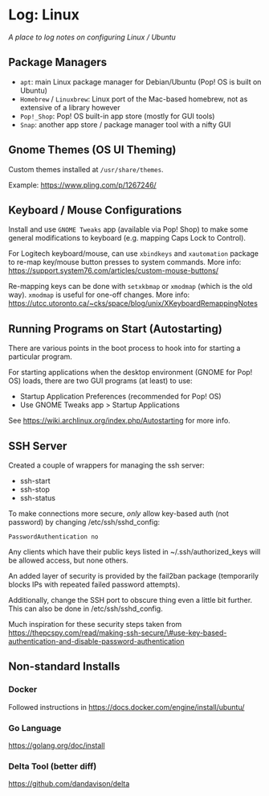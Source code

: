 # Log: Linux

_A place to log notes on configuring Linux / Ubuntu_

## Package Managers

- `apt`: main Linux package manager for Debian/Ubuntu (Pop! OS is built on Ubuntu)
- `Homebrew` / `Linuxbrew`: Linux port of the Mac-based homebrew, not as extensive of a library however
- `Pop!_Shop`: Pop! OS built-in app store (mostly for GUI tools)
- `Snap`: another app store / package manager tool with a nifty GUI

## Gnome Themes (OS UI Theming)

Custom themes installed at `/usr/share/themes`.

Example: https://www.pling.com/p/1267246/

## Keyboard / Mouse Configurations

Install and use `GNOME Tweaks` app (available via Pop! Shop) to make some general modifications to keyboard (e.g. mapping Caps Lock to Control).

For Logitech keyboard/mouse, can use `xbindkeys` and `xautomation` package to re-map key/mouse button presses to system commands. More info: https://support.system76.com/articles/custom-mouse-buttons/

Re-mapping keys can be done with `setxkbmap` or `xmodmap` (which is the old way). `xmodmap` is useful for one-off changes. More info: https://utcc.utoronto.ca/~cks/space/blog/unix/XKeyboardRemappingNotes

## Running Programs on Start (Autostarting)

There are various points in the boot process to hook into for starting a particular program.

For starting applications when the desktop environment (GNOME for Pop! OS) loads, there are two GUI programs (at least) to use:
- Startup Application Preferences (recommended for Pop! OS)
- Use GNOME Tweaks app > Startup Applications

See  https://wiki.archlinux.org/index.php/Autostarting for more info.

## SSH Server

Created a couple of wrappers for managing the ssh server:

- ssh-start
- ssh-stop
- ssh-status

To make connections more secure, _only_ allow key-based auth (not password) by changing /etc/ssh/sshd_config:

```
PasswordAuthentication no
```

Any clients which have their public keys listed in ~/.ssh/authorized_keys will be allowed access, but none others.

An added layer of security is provided by the fail2ban package (temporarily blocks IPs with repeated failed password attempts).

Additionally, change the SSH port to obscure thing even a little bit further. This can also be done in /etc/ssh/sshd_config.

Much inspiration for these security steps taken from https://thepcspy.com/read/making-ssh-secure/\#use-key-based-authentication-and-disable-password-authentication

## Non-standard Installs

### Docker

Followed instructions in https://docs.docker.com/engine/install/ubuntu/

### Go Language

https://golang.org/doc/install

### Delta Tool (better diff)

https://github.com/dandavison/delta
